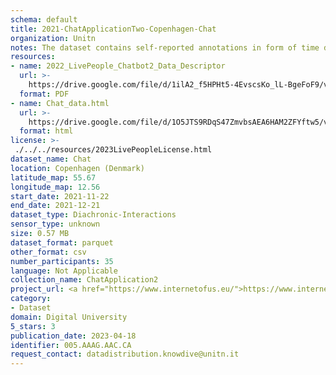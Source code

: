 ```yaml
---
schema: default
title: 2021-ChatApplicationTwo-Copenhagen-Chat
organization: Unitn
notes: The dataset contains self-reported annotations in form of time diaries, provided by the participants every half hour. The dataset was collected as part of the WeNet project, a Horizon 2020 funded project that aims at developing a diversity-aware, machine-mediated paradigm for social interactions.
resources:
- name: 2022_LivePeople_Chatbot2_Data_Descriptor
  url: >-
    https://drive.google.com/file/d/1ilA2_f5HPHt5-4EvscsKo_lL-BgeFoF9/view?usp=sharing
  format: PDF
- name: Chat_data.html
  url: >-
    https://drive.google.com/file/d/1O5JTS9RDqS47ZmvbsAEA6HAM2ZFYftw5/view?usp=sharing
  format: html
license: >-
 ./../../resources/2023LivePeopleLicense.html
dataset_name: Chat
location: Copenhagen (Denmark)
latitude_map: 55.67
longitude_map: 12.56
start_date: 2021-11-22
end_date: 2021-12-21
dataset_type: Diachronic-Interactions
sensor_type: unknown
size: 0.57 MB
dataset_format: parquet
other_format: csv
number_participants: 35
language: Not Applicable
collection_name: ChatApplication2
project_url: <a href="https://www.internetofus.eu/">https://www.internetofus.eu/</a>
category:
- Dataset
domain: Digital University
5_stars: 3
publication_date: 2023-04-18
identifier: 005.AAAG.AAC.CA
request_contact: datadistribution.knowdive@unitn.it
---
```



